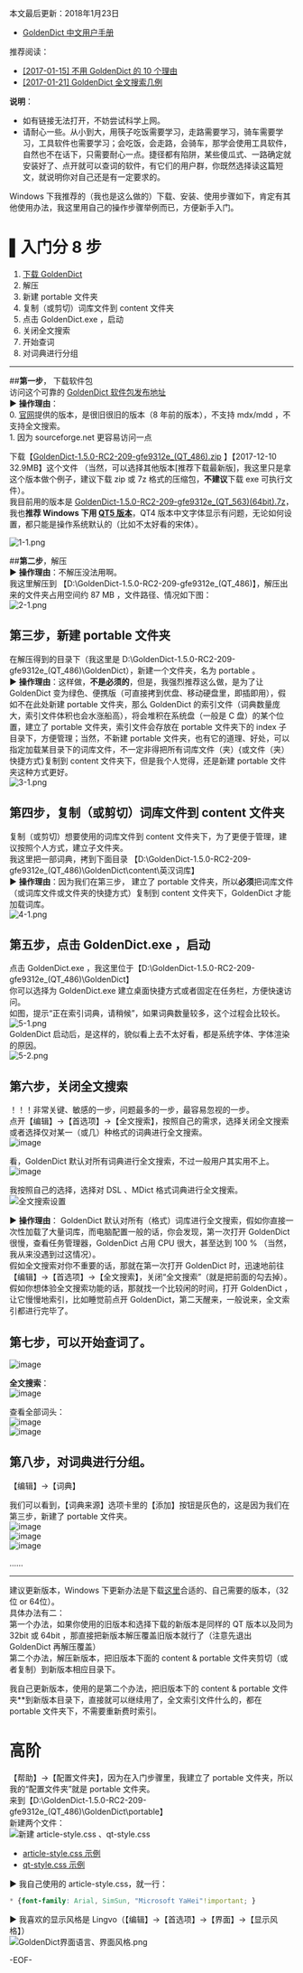 本文最后更新：2018年1月23日  
- [GoldenDict 中文用户手册](http://www.jianshu.com/p/15dcd19ec8be)  

推荐阅读：  
- [[2017-01-15] 不用 GoldenDict 的 10 个理由](http://mp.weixin.qq.com/s/HzZZhyyHMb0DpQ4AYOLzlA)  
- [[2017-01-21] GoldenDict 全文搜索几例](http://mp.weixin.qq.com/s/gHMJrVG_bmGw142fEEtNeQ)  

**说明**：  
- 如有链接无法打开，不妨尝试科学上网。  
- 请耐心一些。从小到大，用筷子吃饭需要学习，走路需要学习，骑车需要学习，工具软件也需要学习；会吃饭，会走路，会骑车，那学会使用工具软件，自然也不在话下，只需要耐心一点。捷径都有陷阱，某些傻瓜式、一路确定就安装好了、点开就可以查词的软件，有它们的用户群，你既然选择读这篇短文，就说明你对自己还是有一定要求的。  

Windows 下我推荐的（我也是这么做的）下载、安装、使用步骤如下，肯定有其他使用办法，我这里用自己的操作步骤举例而已，方便新手入门。  

# ▌入门分 8 步  

1. [下载 GoldenDict](https://sourceforge.net/projects/goldendict/files/early%20access%20builds/)  
2. 解压  
3. 新建 portable 文件夹  
4. 复制（或剪切）词库文件到 content 文件夹  
5. 点击 GoldenDict.exe ，启动  
6. 关闭全文搜索  
7. 开始查词  
8. 对词典进行分组  

---  

##**第一步**， 下载软件包  
访问这个可靠的 [ GoldenDict 软件包发布地址](http://sourceforge.net/projects/goldendict/files/early%20access%20builds/)  
► **操作理由**：  
	0. [官网](http://goldendict.org/download.php)提供的版本，是很旧很旧的版本（8 年前的版本），不支持 mdx/mdd ，不支持全文搜索。  
	1. 因为 sourceforge.net 更容易访问一点  

下载【[GoldenDict-1.5.0-RC2-209-gfe9312e_(QT_486).zip](https://sourceforge.net/projects/goldendict/files/early%20access%20builds/GoldenDict-1.5.0-RC2-209-gfe9312e_%28QT_486%29.zip/download) 】【2017-12-10 32.9MB】这个文件 （当然，可以选择其他版本[推荐下载最新版]，我这里只是拿这个版本做个例子，建议下载 zip 或 7z 格式的压缩包，**不建议**下载 exe 可执行文件）。  
我目前用的版本是 [GoldenDict-1.5.0-RC2-209-gfe9312e_(QT_563)(64bit).7z](https://sourceforge.net/projects/goldendict/files/early%20access%20builds/Qt5-based/64bit/GoldenDict-1.5.0-RC2-209-gfe9312e_%28QT_563%29%2864bit%29.7z/download)，我也**推荐 Windows 下用 [QT5 版本](https://sourceforge.net/projects/goldendict/files/early%20access%20builds/Qt5-based/)**，QT4 版本中文字体显示有问题，无论如何设置，都只能是操作系统默认的（比如不太好看的宋体）。  

![1-1.png](http://upload-images.jianshu.io/upload_images/4087589-12632aae4f28b351.png?imageMogr2/auto-orient/strip%7CimageView2/2/w/1240)  



##**第二步**，解压  
► **操作理由**：不解压没法用啊。  
我这里解压到 【D:\GoldenDict-1.5.0-RC2-209-gfe9312e_(QT_486)】，解压出来的文件夹占用空间约 87 MB ，文件路径、情况如下图：  
![2-1.png](http://upload-images.jianshu.io/upload_images/4087589-0ba3fb280112ae2b.png?imageMogr2/auto-orient/strip%7CimageView2/2/w/1240)  



## 第三步，新建 portable 文件夹  
在解压得到的目录下（我这里是 D:\GoldenDict-1.5.0-RC2-209-gfe9312e_(QT_486)\GoldenDict），新建一个文件夹，名为 portable 。  
► **操作理由**：这样做，**不是必须的**，但是，我强烈推荐这么做，是为了让 GoldenDict 变为绿色、便携版（可直接拷到优盘、移动硬盘里，即插即用），假如不在此处新建  portable 文件夹，那么 GoldenDict 的索引文件（词典数量庞大，索引文件体积也会水涨船高），将会堆积在系统盘（一般是 C 盘）的某个位置，建立了 portable 文件夹，索引文件会存放在 portable 文件夹下的 index 子目录下，方便管理；当然，不新建 portable 文件夹，也有它的道理、好处，可以指定加载某目录下的词库文件，不一定非得把所有词库文件（夹）{或文件（夹）快捷方式}复制到 content 文件夹下，但是我个人觉得，还是新建 portable 文件夹这种方式更好。  
![3-1.png](http://upload-images.jianshu.io/upload_images/4087589-a135c88409d2016e.png?imageMogr2/auto-orient/strip%7CimageView2/2/w/1240)  


## 第四步，复制（或剪切）词库文件到 content 文件夹  
复制（或剪切）想要使用的词库文件到 content 文件夹下，为了更便于管理，建议按照个人方式，建立子文件夹。  
我这里把一部词典，拷到下面目录 【D:\GoldenDict-1.5.0-RC2-209-gfe9312e_(QT_486)\GoldenDict\content\英汉词库】  
► **操作理由**：因为我们在第三步， 建立了 portable 文件夹，所以**必须**把词库文件（或词库文件或文件夹的快捷方式）复制到 content 文件夹下，GoldenDict 才能加载词库。  
![4-1.png](http://upload-images.jianshu.io/upload_images/4087589-d94c7ec6c41c2e4e.png?imageMogr2/auto-orient/strip%7CimageView2/2/w/1240)  


## 第五步，点击 GoldenDict.exe ，启动  
点击 GoldenDict.exe ，我这里位于【D:\GoldenDict-1.5.0-RC2-209-gfe9312e_(QT_486)\GoldenDict】  
你可以选择为 GoldenDict.exe 建立桌面快捷方式或者固定在任务栏，方便快速访问。  
如图，提示“正在索引词典，请稍候”，如果词典数量较多，这个过程会比较长。  
![5-1.png](http://upload-images.jianshu.io/upload_images/4087589-5615b60a0ee6925d.png?imageMogr2/auto-orient/strip%7CimageView2/2/w/1240)  
GoldenDict 启动后，是这样的，貌似看上去不太好看，都是系统字体、字体渲染的原因。  
![5-2.png](http://upload-images.jianshu.io/upload_images/4087589-2125d9abf076a076.png?imageMogr2/auto-orient/strip%7CimageView2/2/w/1240)  


## 第六步，关闭全文搜索  
！！！非常关键、敏感的一步，问题最多的一步，最容易忽视的一步。  
点开【编辑】->【首选项】->【全文搜索】，按照自己的需求，选择关闭全文搜索或者选择仅对某一（或几）种格式的词典进行全文搜索。  
![image](http://upload-images.jianshu.io/upload_images/4087589-e77245107b605a0b.png?imageMogr2/auto-orient/strip%7CimageView2/2/w/1240)  

看，GoldenDict 默认对所有词典进行全文搜索，不过一般用户其实用不上。  
![image](http://upload-images.jianshu.io/upload_images/4087589-20fec73b7af53772.png?imageMogr2/auto-orient/strip%7CimageView2/2/w/1240)  


我按照自己的选择，选择对 DSL 、MDict 格式词典进行全文搜索。  
![全文搜索设置](http://upload-images.jianshu.io/upload_images/4087589-fef8cb959eee3443.png?imageMogr2/auto-orient/strip%7CimageView2/2/w/1240)  

► **操作理由**： GoldenDict 默认对所有（格式）词库进行全文搜索，假如你直接一次性加载了大量词库，而电脑配置一般的话，你会发现，第一次打开 GoldenDict 很慢，查看任务管理器，GoldenDict 占用 CPU 很大，甚至达到 100 % （当然，我从来没遇到过这情况）。  
假如全文搜索对你不重要的话，那就在第一次打开 GoldenDict 时，迅速地前往【编辑】->【首选项】->【全文搜索】，关闭“全文搜索”（就是把前面的勾去掉）。  
假如你想体验全文搜索功能的话，那就找一个比较闲的时间，打开 GoldenDict ，让它慢慢地索引，比如睡觉前点开 GoldenDict，第二天醒来，一般说来，全文索引都进行完毕了。  

## 第七步，可以开始查词了。  
![image](http://upload-images.jianshu.io/upload_images/4087589-ac8d023e408170ce.png?imageMogr2/auto-orient/strip%7CimageView2/2/w/1240)  

**全文搜索**：  
![image](http://upload-images.jianshu.io/upload_images/4087589-635e82d20633af45.png?imageMogr2/auto-orient/strip%7CimageView2/2/w/1240)  


查看全部词头：  
![image](http://upload-images.jianshu.io/upload_images/4087589-d7ec80591b38c32d.png?imageMogr2/auto-orient/strip%7CimageView2/2/w/1240)  
![image](http://upload-images.jianshu.io/upload_images/4087589-ead2526b227d8b00.png?imageMogr2/auto-orient/strip%7CimageView2/2/w/1240)  


## 第八步，对词典进行分组。  
【编辑】->【词典】  

我们可以看到，【词典来源】选项卡里的【添加】按钮是灰色的，这是因为我们在第三步，新建了 portable 文件夹。  
![image](http://upload-images.jianshu.io/upload_images/4087589-83a93d62651e858d.png?imageMogr2/auto-orient/strip%7CimageView2/2/w/1240)  
![image](http://upload-images.jianshu.io/upload_images/4087589-37cafcb39bff9f11.png?imageMogr2/auto-orient/strip%7CimageView2/2/w/1240)  
![image](http://upload-images.jianshu.io/upload_images/4087589-2c42e607f6c16fe2.png?imageMogr2/auto-orient/strip%7CimageView2/2/w/1240)  

……  

---  

建议更新版本，Windows 下更新办法是下载[这里](http://sourceforge.net/projects/goldendict/files/early%20access%20builds)合适的、自己需要的版本，（32位 or 64位）。  
具体办法有二：  
第一个办法，如果你使用的旧版本和选择下载的新版本是同样的 QT 版本以及同为 32bit 或 64bit ，那直接把新版本解压覆盖旧版本就行了（注意先退出 GoldenDict 再解压覆盖）  
第二个办法，解压新版本，把旧版本下面的 content & portable 文件夹剪切（或者复制）到新版本相应目录下。  

我自己更新版本，使用的是第二个办法，把旧版本下的 content & portable 文件夹**到新版本目录下，直接就可以继续用了，全文索引文件什么的，都在 portable 文件夹下，不需要重新费时索引。  

# 高阶  
【帮助】->【配置文件夹】，因为在入门步骤里，我建立了 portable 文件夹，所以我的“配置文件夹”就是 portable 文件夹。  
来到【D:\GoldenDict-1.5.0-RC2-209-gfe9312e_(QT_486)\GoldenDict\portable】  
新建两个文件：  
![新建 article-style.css 、qt-style.css ](http://upload-images.jianshu.io/upload_images/4087589-9c915154f3c92f83.png?imageMogr2/auto-orient/strip%7CimageView2/2/w/1240)  

- [article-style.css 示例](https://gist.github.com/Tvangeste/4663204)  
- [qt-style.css 示例](https://gist.github.com/Tvangeste/4574234)  

► 我自己使用的 article-style.css，就一行：  
```css  
* {font-family: Arial, SimSun, "Microsoft YaHei"!important; }  
```  
► 我喜欢的显示风格是 Lingvo（【编辑】->【首选项】->【界面】->【显示风格】）  
![GoldenDict界面语言、界面风格.png](http://upload-images.jianshu.io/upload_images/4087589-1dfeb0cbc55274e7.png?imageMogr2/auto-orient/strip%7CimageView2/2/w/1240)  


-EOF-  
